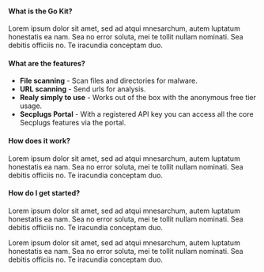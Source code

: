 #### What is the Go Kit?

Lorem ipsum dolor sit amet, sed ad atqui mnesarchum, autem luptatum honestatis ea nam.
Sea no error soluta, mei te tollit nullam nominati. Sea debitis officiis no. Te iracundia conceptam duo.  


#### What are the features?

- __File scanning__ - Scan files and directories for malware.
- __URL scanning__ - Send urls for analysis.
- __Realy simply to use__ - Works out of the box with the anonymous free tier usage.
- __Secplugs Portal__ - With a registered API key you can access all the core Secplugs features via the portal.

#### How does it work?

Lorem ipsum dolor sit amet, sed ad atqui mnesarchum, autem luptatum honestatis ea nam.
Sea no error soluta, mei te tollit nullam nominati. Sea debitis officiis no. Te iracundia conceptam duo.  

#### How do I get started?

Lorem ipsum dolor sit amet, sed ad atqui mnesarchum, autem luptatum honestatis ea nam.
Sea no error soluta, mei te tollit nullam nominati. Sea debitis officiis no. Te iracundia conceptam duo.  

Lorem ipsum dolor sit amet, sed ad atqui mnesarchum, autem luptatum honestatis ea nam.
Sea no error soluta, mei te tollit nullam nominati. Sea debitis officiis no. Te iracundia conceptam duo.  

